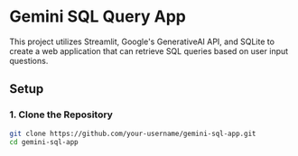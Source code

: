 # Gemini SQL Query App

This project utilizes Streamlit, Google's GenerativeAI API, and SQLite to create a web application that can retrieve SQL queries based on user input questions.

## Setup

### 1. Clone the Repository

```bash
git clone https://github.com/your-username/gemini-sql-app.git
cd gemini-sql-app
